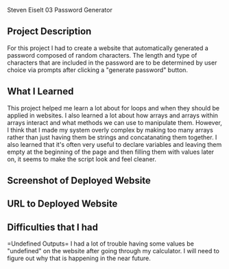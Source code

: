 Steven Eiselt
03 Password Generator

## Project Description
For this project I had to create a website that automatically generated a password composed of random characters. The length and type of characters that are included in the password are to be determined by user choice via prompts after clicking a "generate password" button. 

## What I Learned
This project helped me learn a lot about for loops and when they should be applied in websites. I also learned a lot about how arrays and arrays within arrays interact and what methods we can use to manipulate them. However, I think that I made my system overly complex by making too many arrays rather than just having them be strings and concatanating them together. I also learned that it's often very useful to declare variables and leaving them empty at the beginning of the page and then filling them with values later on, it seems to make the script look and feel cleaner.

## Screenshot of Deployed Website


## URL to Deployed Website


## Difficulties that I had
=Undefined Outputs=
    I had a lot of trouble having some values be "undefined" on the website after going through my calculator. I will need to figure out why that is happening in the near future.
    




